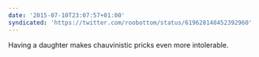 ```yaml
---
date: '2015-07-10T23:07:57+01:00'
syndicated: 'https://twitter.com/roobottom/status/619628148452392960'
---
```

Having a daughter makes chauvinistic pricks even more intolerable.
